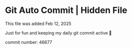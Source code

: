 # Git Auto Commit | Hidden File

This file was added Feb 12, 2025

Just for fun and keeping my daily git commit active 🤪

commit number: 46677
